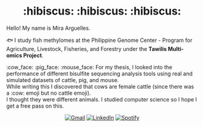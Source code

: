<h1 align="center">
    :hibiscus: :hibiscus: :hibiscus: 
</h1>

Hello! My name is Mira Arguelles.

:fish: I study fish methylomes at the Philippine Genome Center - Program for Agriculture, Livestock, Fisheries, and Forestry under the **Tawilis Multi-omics Project**.

\:cow_face\: \:pig_face\: \:mouse_face\: For my thesis, I looked into the performance of different bisulfite sequencing analysis tools using real and simulated datasets of cattle, pig, and mouse.
<br>
While writing this I discovered that cows are female cattle (since there was a \:cow\: emoji but no cattle emoji).
<br>
I thought they were different animals. I studied computer science so I hope I get a free pass on this.
 

<div align="center">

[![Gmail](https://img.shields.io/badge/email-D14836?style=for-the-badge&logo=gmail&logoColor=white&link=mailto:mirarguelles@gmail.com)](mailto:mirarguelles@gmail.com)
[![LinkedIn](https://img.shields.io/badge/linkedin-%230077B5.svg?style=for-the-badge&logo=linkedin&logoColor=white)](https://www.linkedin.com/in/meruila/)
[![Spotify](https://img.shields.io/badge/music-1ED760?style=for-the-badge&logo=spotify&logoColor=white)](https://open.spotify.com/user/mirarguelles?si=8ff478bf24a04fea)

</div>